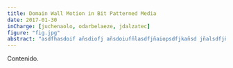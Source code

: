 ```yaml
---
title: Domain Wall Motion in Bit Patterned Media
date: 2017-01-30
inCharge: [juchenaolo, odarbelaeze, jdalzatec]
figure: "fig.jpg"
abstract: "asdfhasdoif añsdiofj añsdoiufñlasdfjñaiopsdfjkañsd jñalsdfjñlaskdjfaposdifu añlskdjfpoiasdufñal sdufaposiduf asdjfpaosidufp aśdoif ápsdoifáposdif alksdjfoaisduf aṕsodifápsdoifua śpdf9ia sñdl fiaśd9pfiua ṕsdoif apdi9sfa'0psfid9 a9sdif aśpdof kaṕ9sdif ás90difasḱfaśdp'0fiasd90fi"
---
```


Contenido.